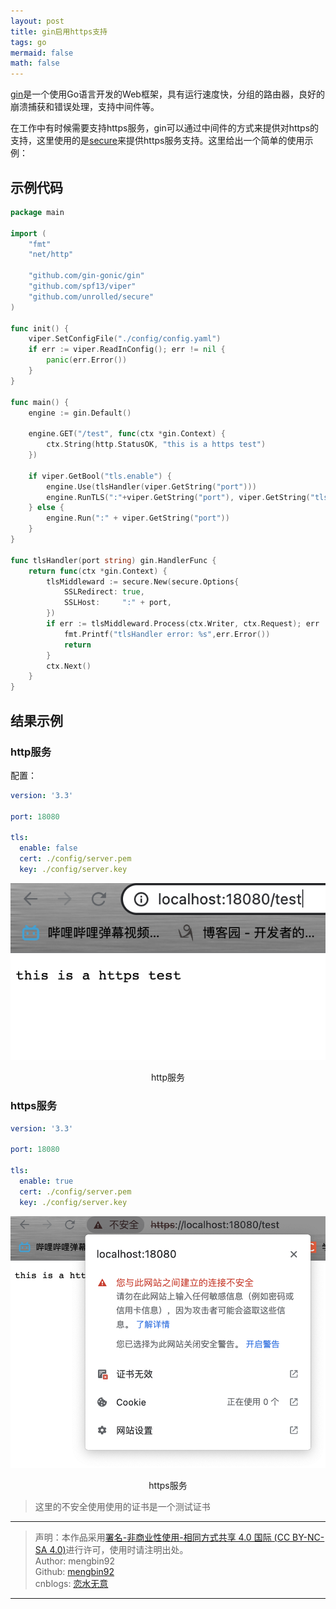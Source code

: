 ```yaml
---
layout: post
title: gin启用https支持
tags: go
mermaid: false
math: false
---  
```


[gin](https://github.com/gin-gonic/gin)是一个使用Go语言开发的Web框架，具有运行速度快，分组的路由器，良好的崩溃捕获和错误处理，支持中间件等。

在工作中有时候需要支持https服务，gin可以通过中间件的方式来提供对https的支持，这里使用的是[secure](https://github.com/unrolled/secure)来提供https服务支持。这里给出一个简单的使用示例：  

## 示例代码

```go
package main

import (
	"fmt"
	"net/http"

	"github.com/gin-gonic/gin"
	"github.com/spf13/viper"
	"github.com/unrolled/secure"
)

func init() {
	viper.SetConfigFile("./config/config.yaml")
	if err := viper.ReadInConfig(); err != nil {
		panic(err.Error())
	}
}

func main() {
	engine := gin.Default()

	engine.GET("/test", func(ctx *gin.Context) {
		ctx.String(http.StatusOK, "this is a https test")
	})

	if viper.GetBool("tls.enable") {
		engine.Use(tlsHandler(viper.GetString("port")))
		engine.RunTLS(":"+viper.GetString("port"), viper.GetString("tls.cert"), viper.GetString("tls.key"))
	} else {
		engine.Run(":" + viper.GetString("port"))
	}
}

func tlsHandler(port string) gin.HandlerFunc {
	return func(ctx *gin.Context) {
		tlsMiddleward := secure.New(secure.Options{
			SSLRedirect: true,
			SSLHost:     ":" + port,
		})
		if err := tlsMiddleward.Process(ctx.Writer, ctx.Request); err != nil {
			fmt.Printf("tlsHandler error: %s",err.Error())
			return
		}
		ctx.Next()
	}
}
```

## 结果示例  

### http服务  

配置：  

```yaml
version: '3.3'

port: 18080

tls:
  enable: false 
  cert: ./config/server.pem
  key: ./config/server.key
```  
<div align="center"><p><img src="../img/2022-11-30/http.png"></p>
<p>http服务</p></div>

### https服务

```yaml
version: '3.3'

port: 18080

tls:
  enable: true 
  cert: ./config/server.pem
  key: ./config/server.key
```

<div align="center"><p><img src="../img/2022-11-30/https.png"></p>
<p>https服务</p></div>

> 这里的不安全使用使用的证书是一个测试证书

---

> 声明：本作品采用[署名-非商业性使用-相同方式共享 4.0 国际 (CC BY-NC-SA 4.0)](https://creativecommons.org/licenses/by-nc-sa/4.0/deed.zh)进行许可，使用时请注明出处。  
> Author: mengbin92  
> Github: [mengbin92](https://mengbin92.github.io/)  
> cnblogs: [恋水无意](https://www.cnblogs.com/lianshuiwuyi/)  

---
